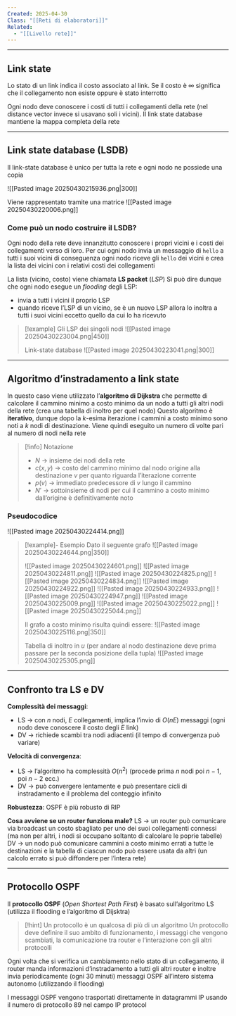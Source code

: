 ```yaml
---
Created: 2025-04-30
Class: "[[Reti di elaboratori]]"
Related:
  - "[[Livello rete]]"
---
```

---
## Link state
Lo stato di un link indica il costo associato al link. Se il costo è $\infty$ significa che il collegamento non esiste oppure è stato interrotto

Ogni nodo deve conoscere i costi di tutti i collegamenti della rete (nel distance vector invece si usavano soli i vicini). Il link state database mantiene la mappa completa della rete

---
## Link state database (LSDB)
Il link-state database è unico per tutta la rete e ogni nodo ne possiede una copia

![[Pasted image 20250430215936.png|300]]

Viene rappresentato tramite una matrice
![[Pasted image 20250430220006.png]]

### Come può un nodo costruire il LSDB?
Ogni nodo della rete deve innanzitutto conoscere i propri vicini e i costi dei collegamenti verso di loro. Per cui ogni nodo invia un messaggio di `hello` a tutti i suoi vicini di conseguenza ogni nodo riceve gli `hello` dei vicini e crea la lista dei vicini con i relativi costi dei collegamenti

La lista (vicino, costo) viene chiamata **LS packet** (*LSP*)
Si può dire dunque che ogni nodo esegue un *flooding* degli LSP:
- invia a tutti i vicini il proprio LSP
- quando riceve l’LSP di un vicino, se è un nuovo LSP allora lo inoltra a tutti i suoi vicini eccetto quello da cui lo ha ricevuto

>[!example]
>Gli LSP dei singoli nodi
>![[Pasted image 20250430223004.png|450]]
>
>Link-state database
>![[Pasted image 20250430223041.png|300]]

---
## Algoritmo d’instradamento a link state
In questo caso viene utilizzato l’**algoritmo di Dijkstra** che permette di calcolare il cammino minimo a costo minimo da un nodo a tutti gli altri nodi della rete (crea una tabella di inoltro per quel nodo)
Questo algoritmo è **iterativo**, dunque dopo la $k$-esima iterazione i cammini a costo minimo sono noti a $k$ nodi di destinazione. Viene quindi eseguito un numero di volte pari al numero di nodi nella rete

>[!info] Notazione
>- $N$ → insieme dei nodi della rete
>- $c(x,y)$ → costo del cammino minimo dal nodo origine alla destinazione $v$ per quanto riguarda l’iterazione corrente
>- $p(v)$ → immediato predecessore di $v$ lungo il cammino
>- $N'$ → sottoinsieme di nodi per cui il cammino a costo minimo dall’origine è definitivamente noto

### Pseudocodice
![[Pasted image 20250430224414.png]]

>[!example]- Esempio
>Dato il seguente grafo
>![[Pasted image 20250430224644.png|350]]
>
>![[Pasted image 20250430224601.png]]
>![[Pasted image 20250430224811.png]]
>![[Pasted image 20250430224825.png]]
>![[Pasted image 20250430224834.png]]
>![[Pasted image 20250430224922.png]]
>![[Pasted image 20250430224933.png]]
>![[Pasted image 20250430224947.png]]
>![[Pasted image 20250430225009.png]]
>![[Pasted image 20250430225022.png]]
>![[Pasted image 20250430225044.png]]
>
>Il grafo a costo minimo risulta quindi essere:
>![[Pasted image 20250430225116.png|350]]
>
>Tabella di inoltro in $u$ (per andare al nodo destinazione deve prima passare per la seconda posizione della tupla)
>![[Pasted image 20250430225305.png]]

---
## Confronto tra LS e DV
**Complessità dei messaggi**:
- LS → con $n$ nodi, $E$ collegamenti, implica l’invio di $O(nE)$ messaggi (ogni nodo deve conoscere il costo degli $E$ link)
- DV → richiede scambi tra nodi adiacenti (il tempo di convergenza può variare)

**Velocità di convergenza**:
- LS → l’algoritmo ha complessità $O(n^2)$ (procede prima $n$ nodi poi $n-1$, poi $n-2$ ecc.)
- DV → può convergere lentamente e può presentare cicli di instradamento e il problema del conteggio infinito

**Robustezza**: OSPF è più robusto di RIP

**Cosa avviene se un router funziona male?**
LS → un router può comunicare via broadcast un costo sbagliato per uno dei suoi collegamenti connessi (ma non per altri, i nodi si occupano soltanto di calcolare le poprie tabelle)
DV → un nodo può comunicare cammini a costo minimo errati a tutte le destinazioni e la tabella di ciascun nodo può essere usata da altri (un calcolo errato si può diffondere per l’intera rete)

---
## Protocollo OSPF
Il **protocollo OSPF** (*Open Shortest Path First*) è basato sull’algoritmo LS (utilizza il flooding e l’algoritmo di Dijsktra)

 >[!hint] Un protocollo è un qualcosa di più di un algoritmo
 >Un protocollo deve definire il suo ambito di funzionamento, i messaggi che vengono scambiati, la comunicazione tra router e l’interazione con gli altri protocolli
 
 Ogni volta che si verifica un cambiamento nello stato di un collegamento, il router manda informazioni d’instradamento a tutti gli altri router e inoltre invia periodicamente (ogni 30 minuti) messaggi OSPF all’intero sistema autonomo (utilizzando il flooding)

I messaggi OSPF vengono trasportati direttamente in datagrammi IP usando il numero di protocollo $89$ nel campo IP protocol